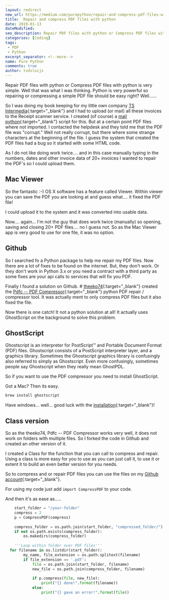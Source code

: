 ```yaml
---
layout: redirect
new_url: https://medium.com/purepython/repair-and-compress-pdf-files-with-python-b9024e4bedf8
title:  Repair and compress PDF files with python
date: 2019-01-13
dateModified: 
seo_description: Repair PDF files with python or Compress PDF files with python is very simple. Well that was what I was thinking. Many PDF files need repair or can be compressed and this can be done by using Python.
categories: [Coding]
tags:
 - PDF
 - Python
excerpt_separator: <!--more-->
name: Pure Python
comments: true
author: tvdsluijs
---
```

Repair PDF files with python or Compress PDF files with python is very simple. Well that was what I was thinking. Python is very powerful so repairing or compressing a simple PDF file should be easy right? Well...... 

<!--more-->

So I was doing my book keeping for my little own company [TS Intermedia](https://www.ts-intermedia.nl/ "TS Intermedia"){:target="_blank"} and I had to upload (or mail) all these invoices to the Receipt scanner service. I created (of course) a [mail python](/2019/01/03/send-files-by-gmail-python/){:target="_blank"} script for this. But at a certain point PDF files where not imported. I contacted the helpdesk and they told me that the PDF file was "corrupt." Well not really corrupt, but there where some strange characters at the beginning of the file. I guess the system that created the PDF files had a bug so it started with some HTML code.

As I do not like doing work twice.... and in this case manually typing in the numbers, dates and other invoice data of 20+ invoices I wanted to repair the PDF's so I could upload them.

## Mac Viewer
So the fantastic :-) OS X software has a feature called Viewer. Within viewer you can save the PDF you are looking at and guess what.... it fixed the PDF file!

I could upload it to the system and it was converted into usable data.

Now.... again... I'm not the guy that does work twice (manually) so opening, saving and closing 20+ PDF files.... no I guess not. So as the Mac Viewer app is very good to use for one file, it was no option.

## Github
So I searched fo a Python package to help me repair my PDF files. Now there are a lot of fixes to be found on the internet. But, they don't work. Or they don't work in Python 3.x or you need a contract with a third party as some fixes are your api calls to services that will fix you PDF.

Finally I found a solution on Github. # [theeko74](https://github.com/theeko74){:target="_blank"} created the [Pdfc -- PDF Compressor](https://github.com/theeko74/pdfc){:target="_blank"} python PDF repair / compressor tool. It was actually ment to only compress PDF files but it also fixed the file.

Now there is one catch! It not a python solution at all! It actually uses GhostScript on the background to solve this problem.

## GhostScript

Ghostscript is an interpreter for PostScript™ and Portable Document Format (PDF) files. Ghostscript consists of a PostScript interpreter layer, and a graphics library. Sometimes the Ghostscript graphics library is confusingly also referred to simply as Ghostscript. Even more confusingly, sometimes people say Ghostscript when they really mean GhostPDL.

So if you want to use the PDF compressor you need to install GhostScript.

Got a Mac? Then its easy.

```bash
brew install ghostscript
```

Have windows... well... good luck with the [installation](https://ghostscript.com/doc/9.21/Install.htm){:target="_blank"}!

## Class version

So as the theeko74, Pdfc -- PDF Compressor works very well, it does not work on folders with multiple files. So I forked the code in Github and created an other version of it.

I created a Class for the function that you can call to compress and repair. Using a class is more easy for you to use as you can just call it, to use it or extent it to build an even better version for you needs.

So to compress and or repair PDF files you can use the files on my [Github account](https://github.com/tvdsluijs/pdfc){:target="_blank"}.

For using my code just add ```import CompressPDF``` to your code.

And then it's as ease as.....
```python
    start_folder = "/your-folder" 
    compress = 2
    p = CompressPDF(compress)  
  
    compress_folder = os.path.join(start_folder, "compressed_folder/")  
    if not os.path.exists(compress_folder):  
        os.makedirs(compress_folder)  
  
    '''Loop within folder over PDF files'''  
  for filename in os.listdir(start_folder):  
        my_name, file_extension = os.path.splitext(filename)  
        if file_extension == '.pdf':  
            file = os.path.join(start_folder, filename)  
            new_file = os.path.join(compress_folder, filename)  
  
            if p.compress(file, new_file):  
                print("{} done!".format(filename))  
            else:  
                print("{} gave an error!".format(file))
```




